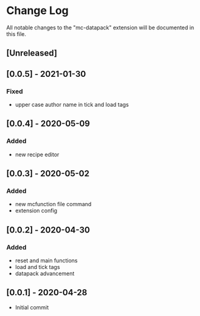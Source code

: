 # Change Log

All notable changes to the "mc-datapack" extension will be documented in this file.

## [Unreleased]

## [0.0.5] - 2021-01-30

### Fixed

- upper case author name in tick and load tags 

## [0.0.4] - 2020-05-09

### Added

- new recipe editor

## [0.0.3] - 2020-05-02

### Added

- new mcfunction file command
- extension config

## [0.0.2] - 2020-04-30

### Added

- reset and main functions
- load and tick tags
- datapack advancement

## [0.0.1] - 2020-04-28
- Initial commit